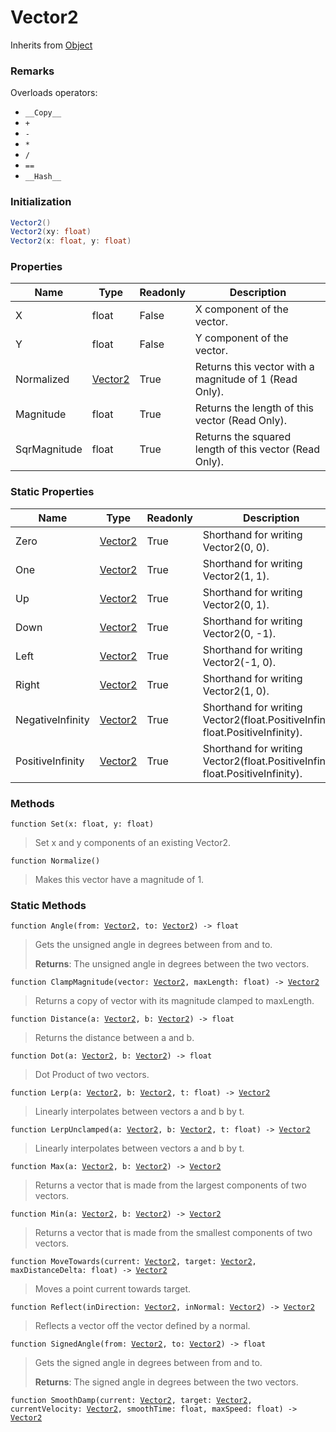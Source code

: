 # Vector2
Inherits from [Object](../objects/Object.md)
### Remarks
Overloads operators: 
- `__Copy__`
- `+`
- `-`
- `*`
- `/`
- `==`
- `__Hash__`
### Initialization
```csharp
Vector2()
Vector2(xy: float)
Vector2(x: float, y: float)
```

### Properties
|Name|Type|Readonly|Description|
|---|---|---|---|
|X|float|False|X component of the vector.|
|Y|float|False|Y component of the vector.|
|Normalized|[Vector2](../objects/Vector2.md)|True|Returns this vector with a magnitude of 1 (Read Only).|
|Magnitude|float|True|Returns the length of this vector (Read Only).|
|SqrMagnitude|float|True|Returns the squared length of this vector (Read Only).|


### Static Properties
|Name|Type|Readonly|Description|
|---|---|---|---|
|Zero|[Vector2](../objects/Vector2.md)|True|Shorthand for writing Vector2(0, 0).|
|One|[Vector2](../objects/Vector2.md)|True|Shorthand for writing Vector2(1, 1).|
|Up|[Vector2](../objects/Vector2.md)|True|Shorthand for writing Vector2(0, 1).|
|Down|[Vector2](../objects/Vector2.md)|True|Shorthand for writing Vector2(0, -1).|
|Left|[Vector2](../objects/Vector2.md)|True|Shorthand for writing Vector2(-1, 0).|
|Right|[Vector2](../objects/Vector2.md)|True|Shorthand for writing Vector2(1, 0).|
|NegativeInfinity|[Vector2](../objects/Vector2.md)|True|Shorthand for writing Vector2(float.PositiveInfinity, float.PositiveInfinity).|
|PositiveInfinity|[Vector2](../objects/Vector2.md)|True|Shorthand for writing Vector2(float.PositiveInfinity, float.PositiveInfinity).|


### Methods
<pre class="language-typescript"><code class="lang-typescript">function Set(x: float, y: float)</code></pre>
> Set x and y components of an existing Vector2.
> 
<pre class="language-typescript"><code class="lang-typescript">function Normalize()</code></pre>
> Makes this vector have a magnitude of 1.
> 

### Static Methods
<pre class="language-typescript"><code class="lang-typescript">function Angle(from: <a data-footnote-ref href="#user-content-fn-36">Vector2</a>, to: <a data-footnote-ref href="#user-content-fn-36">Vector2</a>) -> float</code></pre>
> Gets the unsigned angle in degrees between from and to.
> 
> **Returns**: The unsigned angle in degrees between the two vectors.
<pre class="language-typescript"><code class="lang-typescript">function ClampMagnitude(vector: <a data-footnote-ref href="#user-content-fn-36">Vector2</a>, maxLength: float) -> <a data-footnote-ref href="#user-content-fn-36">Vector2</a></code></pre>
> Returns a copy of vector with its magnitude clamped to maxLength.
> 
<pre class="language-typescript"><code class="lang-typescript">function Distance(a: <a data-footnote-ref href="#user-content-fn-36">Vector2</a>, b: <a data-footnote-ref href="#user-content-fn-36">Vector2</a>) -> float</code></pre>
> Returns the distance between a and b.
> 
<pre class="language-typescript"><code class="lang-typescript">function Dot(a: <a data-footnote-ref href="#user-content-fn-36">Vector2</a>, b: <a data-footnote-ref href="#user-content-fn-36">Vector2</a>) -> float</code></pre>
> Dot Product of two vectors.
> 
<pre class="language-typescript"><code class="lang-typescript">function Lerp(a: <a data-footnote-ref href="#user-content-fn-36">Vector2</a>, b: <a data-footnote-ref href="#user-content-fn-36">Vector2</a>, t: float) -> <a data-footnote-ref href="#user-content-fn-36">Vector2</a></code></pre>
> Linearly interpolates between vectors a and b by t.
> 
<pre class="language-typescript"><code class="lang-typescript">function LerpUnclamped(a: <a data-footnote-ref href="#user-content-fn-36">Vector2</a>, b: <a data-footnote-ref href="#user-content-fn-36">Vector2</a>, t: float) -> <a data-footnote-ref href="#user-content-fn-36">Vector2</a></code></pre>
> Linearly interpolates between vectors a and b by t.
> 
<pre class="language-typescript"><code class="lang-typescript">function Max(a: <a data-footnote-ref href="#user-content-fn-36">Vector2</a>, b: <a data-footnote-ref href="#user-content-fn-36">Vector2</a>) -> <a data-footnote-ref href="#user-content-fn-36">Vector2</a></code></pre>
> Returns a vector that is made from the largest components of two vectors.
> 
<pre class="language-typescript"><code class="lang-typescript">function Min(a: <a data-footnote-ref href="#user-content-fn-36">Vector2</a>, b: <a data-footnote-ref href="#user-content-fn-36">Vector2</a>) -> <a data-footnote-ref href="#user-content-fn-36">Vector2</a></code></pre>
> Returns a vector that is made from the smallest components of two vectors.
> 
<pre class="language-typescript"><code class="lang-typescript">function MoveTowards(current: <a data-footnote-ref href="#user-content-fn-36">Vector2</a>, target: <a data-footnote-ref href="#user-content-fn-36">Vector2</a>, maxDistanceDelta: float) -> <a data-footnote-ref href="#user-content-fn-36">Vector2</a></code></pre>
> Moves a point current towards target.
> 
<pre class="language-typescript"><code class="lang-typescript">function Reflect(inDirection: <a data-footnote-ref href="#user-content-fn-36">Vector2</a>, inNormal: <a data-footnote-ref href="#user-content-fn-36">Vector2</a>) -> <a data-footnote-ref href="#user-content-fn-36">Vector2</a></code></pre>
> Reflects a vector off the vector defined by a normal.
> 
<pre class="language-typescript"><code class="lang-typescript">function SignedAngle(from: <a data-footnote-ref href="#user-content-fn-36">Vector2</a>, to: <a data-footnote-ref href="#user-content-fn-36">Vector2</a>) -> float</code></pre>
> Gets the signed angle in degrees between from and to.
> 
> **Returns**: The signed angle in degrees between the two vectors.
<pre class="language-typescript"><code class="lang-typescript">function SmoothDamp(current: <a data-footnote-ref href="#user-content-fn-36">Vector2</a>, target: <a data-footnote-ref href="#user-content-fn-36">Vector2</a>, currentVelocity: <a data-footnote-ref href="#user-content-fn-36">Vector2</a>, smoothTime: float, maxSpeed: float) -> <a data-footnote-ref href="#user-content-fn-36">Vector2</a></code></pre>

[^0]: [Camera](../static/Camera.md)
[^1]: [Character](../objects/Character.md)
[^2]: [Collider](../objects/Collider.md)
[^3]: [Collision](../objects/Collision.md)
[^4]: [Color](../objects/Color.md)
[^5]: [Convert](../static/Convert.md)
[^6]: [Cutscene](../static/Cutscene.md)
[^7]: [Dict](../objects/Dict.md)
[^8]: [Game](../static/Game.md)
[^9]: [Human](../objects/Human.md)
[^10]: [Input](../static/Input.md)
[^11]: [Json](../static/Json.md)
[^12]: [LineCastHitResult](../objects/LineCastHitResult.md)
[^13]: [LineRenderer](../objects/LineRenderer.md)
[^14]: [List](../objects/List.md)
[^15]: [Locale](../static/Locale.md)
[^16]: [Map](../static/Map.md)
[^17]: [MapObject](../objects/MapObject.md)
[^18]: [MapTargetable](../objects/MapTargetable.md)
[^19]: [Math](../static/Math.md)
[^20]: [Network](../static/Network.md)
[^21]: [NetworkView](../objects/NetworkView.md)
[^22]: [PersistentData](../static/PersistentData.md)
[^23]: [Physics](../static/Physics.md)
[^24]: [Player](../objects/Player.md)
[^25]: [Quaternion](../objects/Quaternion.md)
[^26]: [Random](../objects/Random.md)
[^27]: [Range](../objects/Range.md)
[^28]: [RoomData](../static/RoomData.md)
[^29]: [Set](../objects/Set.md)
[^30]: [Shifter](../objects/Shifter.md)
[^31]: [String](../static/String.md)
[^32]: [Time](../static/Time.md)
[^33]: [Titan](../objects/Titan.md)
[^34]: [Transform](../objects/Transform.md)
[^35]: [UI](../static/UI.md)
[^36]: [Vector2](../objects/Vector2.md)
[^37]: [Vector3](../objects/Vector3.md)
[^38]: [Object](../objects/Object.md)
[^39]: [Component](../objects/Component.md)
